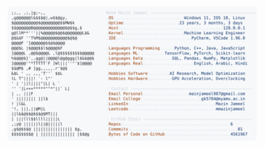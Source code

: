 <picture>
  <source srcset="https://raw.githubusercontent.com/mmazinjameel/mmazinjameel/main/dark_mode.svg?v=1739023640" media="(prefers-color-scheme: dark)">
  <img src="https://raw.githubusercontent.com/mmazinjameel/mmazinjameel/main/light_mode.svg?v=1739023640">
</picture>
